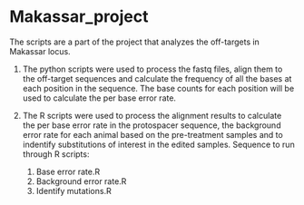 # Makassar_project

The scripts are a part of the project that analyzes the off-targets in Makassar locus.
1. The python scripts were used to process the fastq files, align them to the off-target sequences and calculate the frequency of all the bases at each position in the sequence.
   The base counts for each position will be used to calculate the per base error rate.

2. The R scripts were used to process the alignment results to calculate the per base error rate in the protospacer sequence,
   the background error rate for each animal based on the pre-treatment samples and to indentify substitutions of interest in the edited samples.
   Sequence to run through R scripts:
   1. Base error rate.R
   2. Background error rate.R
   3. Identify mutations.R
